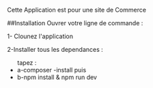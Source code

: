 <p>Cette Application est pour une site de Commerce</p>
##Installation
Ouvrer votre ligne de commande :
<p>1- Clounez l'application</p>

<p>2-Installer tous les dependances :</p>
<ul>
    tapez :
    <li>a-composer -install puis</li>
    <li>b-npm install & npm run dev</li>
</ul>
